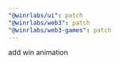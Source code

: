 ```yaml
---
"@winrlabs/ui": patch
"@winrlabs/web3": patch
"@winrlabs/web3-games": patch
---
```


add win animation
